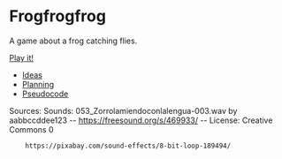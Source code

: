 # Frogfrogfrog

A game about a frog catching flies.

[Play it!](https://xaynia.github.io/CART253/topics/Assignments/Mod-jam/)

- [Ideas](./ideas.md)
- [Planning](./planning.md)
- [Pseudocode](./pseudocode.md)

Sources:
    Sounds:
        053_Zorrolamiendoconlalengua-003.wav by aabbccddee123 -- https://freesound.org/s/469933/ -- License: Creative Commons 0

        https://pixabay.com/sound-effects/8-bit-loop-189494/